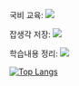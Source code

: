 
국비 교육: <a href="https://profile.intra.42.fr/users/chanhale" target="_blank"><img src="https://img.shields.io/badge/Seoul-FFFFFF?style=flat&logo=42&logoColor=000000"/></a>

잡생각 저장: <a href="https://medium.com/@chanhale" target="_blank"><img src="https://img.shields.io/badge/Medium-FFFFFF?style=flat&logo=Medium&logoColor=000000"/></a>

학습내용 정리: <a href="https://impartial-football-ec0.notion.site/Study-8304d464c65c49358c72684064694755" target="_blank"><img src="https://img.shields.io/badge/Notion-FFFFFF?style=flat&logo=Notion&logoColor=000000"/></a>


[![Top Langs](https://github-readme-stats.vercel.app/api/top-langs/?username=lee-chanah&exclude_repo=lee-chanah.github.io,42_Subjects&layout=compact)](https://github.com/lee-chanah/github-readme-stats)
